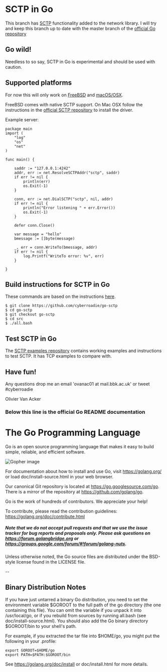 # SCTP in Go

This branch has [SCTP](https://en.wikipedia.org/wiki/Stream_Control_Transmission_Protocol) functionality added to the network library.
I will try and keep this branch up to date with the master branch of the [official Go repository](https://github.com/golang/go)

## Go wild!
Needless to so say, SCTP in Go is experimental and should be used with caution.  

## Supported platforms 
For now this will only work on [FreeBSD](https://www.freebsd.org/) and [macOS/OSX](http://www.apple.com/uk/macos/sierra). 

FreeBSD comes with native SCTP support. On Mac OSX follow the instructions in the 
[official SCTP repository](https://github.com/sctplab/SCTP_NKE_ElCapitan) to install the driver.

Example server:

```golang
package main
import (
	"log"
	"os"
	"net"
)

func main() {

	saddr := "127.0.0.1:4242"
	addr, err := net.ResolveSCTPAddr("sctp", saddr)
	if err != nil {
		println(err)
		os.Exit(-1)
	}

	conn, err := net.DialSCTP("sctp", nil, addr)
	if err != nil {
		println("Error listening " + err.Error())
		os.Exit(-1)
	}

	defer conn.Close()

	var message = "hello"
	bmessage := []byte(message)

	_, err = conn.WriteTo(bmessage, addr)
	if err != nil {
		log.Printf("WriteTo error: %v", err)
	}

}
```

## Build instructions for SCTP in Go
These commands are based on the instructions [here](https://golang.org/doc/install/source).

	$ git clone https://github.com/cyberroadie/go-sctp
	$ cd go-sctp
	$ git checkout go-sctp
	$ cd src
	$ ./all.bash

## Test SCTP in Go
The [SCTP examples repository](https://github.com/cyberroadie/sctp-examples) contains working examples 
and instructions to test SCTP. It has TCP examples to compare with.

## Have fun!
Any questions drop me an email 'ovanac01 at mail.bbk.ac.uk' or tweet #cyberroadie

Olivier Van Acker

### Below this line is the official Go README documentation 


# The Go Programming Language

Go is an open source programming language that makes it easy to build simple,
reliable, and efficient software.

![Gopher image](doc/gopher/fiveyears.jpg)

For documentation about how to install and use Go,
visit https://golang.org/ or load doc/install-source.html
in your web browser.

Our canonical Git repository is located at https://go.googlesource.com/go.
There is a mirror of the repository at https://github.com/golang/go.

Go is the work of hundreds of contributors. We appreciate your help!

To contribute, please read the contribution guidelines:
	https://golang.org/doc/contribute.html

##### Note that we do not accept pull requests and that we use the issue tracker for bug reports and proposals only. Please ask questions on https://forum.golangbridge.org or https://groups.google.com/forum/#!forum/golang-nuts.

Unless otherwise noted, the Go source files are distributed
under the BSD-style license found in the LICENSE file.

--

## Binary Distribution Notes

If you have just untarred a binary Go distribution, you need to set
the environment variable $GOROOT to the full path of the go
directory (the one containing this file).  You can omit the
variable if you unpack it into /usr/local/go, or if you rebuild
from sources by running all.bash (see doc/install-source.html).
You should also add the Go binary directory $GOROOT/bin
to your shell's path.

For example, if you extracted the tar file into $HOME/go, you might
put the following in your .profile:

	export GOROOT=$HOME/go
	export PATH=$PATH:$GOROOT/bin

See https://golang.org/doc/install or doc/install.html for more details.
